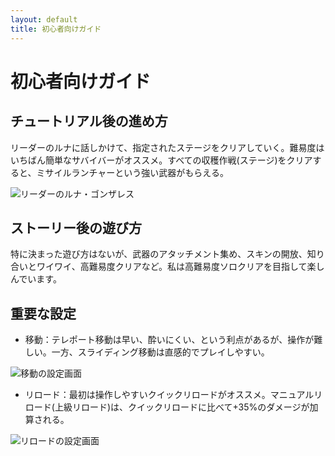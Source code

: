 ```yaml
---
layout: default
title: 初心者向けガイド
---
```

# 初心者向けガイド

## チュートリアル後の進め方
リーダーのルナに話しかけて、指定されたステージをクリアしていく。難易度はいちばん簡単なサバイバーがオススメ。すべての収穫作戦(ステージ)をクリアすると、ミサイルランチャーという強い武器がもらえる。

![リーダーのルナ・ゴンザレス](https://user-images.githubusercontent.com/1223395/167607664-ea2b5779-7728-454b-b250-25d2d299eeb0.jpg)

## ストーリー後の遊び方
特に決まった遊び方はないが、武器のアタッチメント集め、スキンの開放、知り合いとワイワイ、高難易度クリアなど。私は高難易度ソロクリアを目指して楽しんでいます。

## 重要な設定
* 移動：テレポート移動は早い、酔いにくい、という利点があるが、操作が難しい。一方、スライディング移動は直感的でプレイしやすい。

![移動の設定画面](https://user-images.githubusercontent.com/1223395/167607838-44e2dd1f-3a0d-40bc-9876-67ed7af85097.jpg)

* リロード：最初は操作しやすいクイックリロードがオススメ。マニュアルリロード(上級リロード)は、クイックリロードに比べて+35%のダメージが加算される。

![リロードの設定画面](https://user-images.githubusercontent.com/1223395/167607957-3368a657-9eef-4202-aaa6-e08627b4700b.jpg)
